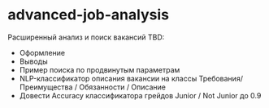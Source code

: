 # advanced-job-analysis
 Расширенный анализ и поиск вакансий
TBD:
* Оформление
* Выводы
* Пример поиска по продвинутым параметрам
* NLP-классификатор описания вакансии на классы Требования/ Преимущества / Обязанности / Описание
* Довести Accuracy классификатора грейдов Junior / Not Junior до 0.9
